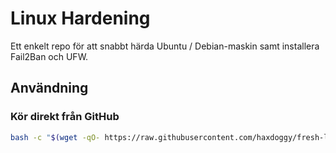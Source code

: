 # Linux Hardening

Ett enkelt repo för att snabbt härda Ubuntu / Debian-maskin samt installera Fail2Ban och UFW.

## Användning

### Kör direkt från GitHub

```bash
bash -c "$(wget -qO- https://raw.githubusercontent.com/haxdoggy/fresh-linux-install/main/script.sh)"

